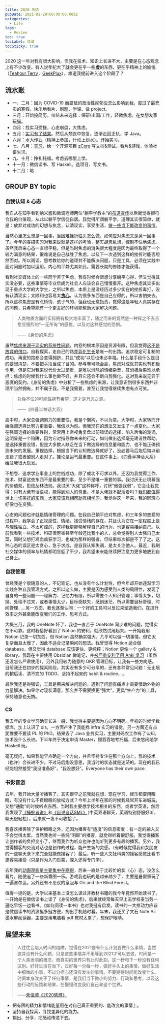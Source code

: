 ```yaml
---
title: 2020 总结
pubDate: 2021-01-20T00:00:00.000Z
categories:
  - Life
tags:
  - Review
toc: true
tocLabel: 目录
tocSticky: true
---
```


2020 这一年对我有很大影响，但我在技术、知识上长进不大，主要是在心态观念上有不少改变。有人说年纪大了就会更在乎一些**虚**的东西，更在乎精神上的愉悦（[Teahour Terry](https://pythonhunter.org/episodes/ep21#t=26:15)，[GeekPlux](https://geekplux.com/2021/01/05/2020-summary#%E4%B9%A6)），难道我提前进入这个阶段了？

## 流水账

- 一、二月：因为 COVID-19 而蔓延的政治性抑郁没怎么影响到我，度过了最充实的寒假。快乐地看片、刷题、学课、做 project。
- 三月：开始投简历，纠结未来选择：保研/出国/工作，轻微焦虑。在女朋友家玩猫。
- 四月：找实习受挫，心态崩盘，大焦虑。
- 五月：[实习有了结果](https://mp.weixin.qq.com/s/kNByfbXyGojkDJjDE9KoVg)。然后从颓丧中恢复，逐渐走回正轨，学 Java。
- 六月：水大作业（精神上参加，行动上划水）。开始实习。
- 七、八月：[实习](https://xxchan.github.io/cs/2020/09/02/intern-at-meituan.html)，给一个开源项目 [zCore](https://github.com/rcore-os/zCore) 写文档&测试，看片&游戏，体验社畜生活。
- 九、十月：挣扎托福。考虑去哪里上学。
- 十一月：微信读书、写 Haskell。选项目、写文书。
- 十二月：略

## GROUP BY topic

### 自我认知 & 心态

我自从在知乎看到纳米酱和微调老师两位”躺平学教主“的[布道宣传](https://zhuanlan.zhihu.com/p/63557371)以后就觉得很符合我的价值观，从此以躺平学信徒自居。我觉得所谓躺平学，道理其实很简单，就是：放弃对成功的幻想与执念，认清现实，享受生活，[做一些当下能改变的事情](https://www.zhihu.com/question/348607535/answer/1662674291)。

当然心里怎么想是一回事，当困难挫折临头怎么做，如何应对焦虑又是另一回事了。今年的春招实习对我来说就是这样的考验，整天胡思乱想，控制不住地焦虑。虽然我后来心态一直很平稳，但是当时焦虑的消失很大程度是因为最终取得了一个较为满意的结果，很难说是自己战胜了焦虑，以及下一次遇到这样的挫折时能否坦然面对。所以阅读、思考教给你的道理并不能解决问题，只是工具，必须在实践中面对问题时加以运用。内心的平静尤其如此，需要长期的修炼才能获得。

看到社交媒体上的一些同学苦于焦虑，我有时候会很想分享躺平心得，但又觉得其实没必要，这些事情等毕业后成为社会人应该会自己慢慢看开。这种焦虑其实多出现于重点大学的大学生，之所以焦虑，本质上是没经历过多少实在的挫折毒打，没有认清现实；太顺利也容易太[**贪心**](https://www.zhihu.com/pin/1333358668575207424)，认为很多东西是自己应得的，所以害怕失去。所以这种焦虑是有点矫情、孩子气的，但我也无意指责，觉得这是年轻人真实存在的问题，只希望能有一个更友好的环境能帮助大家解决问题。

> 人类物质方面的实际拥有极大地丰富了，随之而来的竟然是一种挥之不去且愈显强烈的“一无所有”的感觉，以及对这种感觉的恐惧。
>
>——《身份的焦虑》

虽然[焦虑来源于现实的系统性问题](https://www.zhihu.com/question/438689409/answer/1670248288)，内卷的根本原因是资源有限，但我觉得[这不是放弃的借口](https://www.zhihu.com/question/419027866/answer/1479183758)。自我探索，走自己的路[差异化生长](https://www.zhihu.com/question/439063737/answer/1676885438)是唯一的出路。追求稳定可复制的成功，再宽的路都会变得拥挤，并且“成功”以后也未必幸福。什么是手段什么是目的要想清楚，不要把手段当成了目的。参与卷可能会赢，焦虑对成就其实也有积极作用，但是它对我来说代价太过昂贵，是难以消除的情绪杂音，其消极后果难以承担：焦虑的时候我什么事也做不好，并且它还会不断自我强化。这对我来说无异于恶魔的契约。《身份的焦虑》中分析了一些焦虑的来源，让我意识到很多东西并非理所当然拥有，并不属于我，不是我需要，甚至让我觉得继续焦虑有点可笑。

> 对靠不住的可能性抱有希望，这才是万恶之源。
> 
> ——《四叠半神话大系》

高中时，大家总强调努力的重要性，我是个懒狗，不以为意。大学时，大家转而开始强调选择比努力更重要，我信以为然。但我现在的想法又发生了一点变化。大家在强调选择的重要性时，常常用上帝视角复盘以前错误的选择，陷入后悔的漩涡，这明显是一个陷阱，因为它对指导你未来的行动，如何做出选择毫无建设性帮助。是选择重要没错，但是大多数人缺乏在当下做选择的信息量和能力，也不能正确预测未来的发展。重视选择，根据当下的认知做选择就好了，没必要马后炮后悔以前走错了或者酸别人走对了。推论是运气最重要。在这件事上，《四叠半神话大系》给过我很大启发。

不想卷、追求学业事业上的世俗成功，除了成功不可求以外，还因为我觉得工作、技术、财富这些东西不是最重要的事，至少不是唯一重要的事。我讨厌无止境慕强的价值观，拒绝丛林法则。我讨厌”大佬“这种称呼，讨厌“他强我弱”，它会让我觉得：只有大佬有话语权，能得到别人的尊重，不是大佬就不配活着吗？[我们都值得世上一切美好的东西，大家应该互相帮助互相学习](https://www.zhihu.com/pin/1325790682234527744)。我觉得这一年来，我的同理心好像也在变强。

心态的问题也许就是情绪管理的问题。在我自己躺平应对焦虑，和三年多的恋爱的过程中，我学会了正视感性、情绪。接受情绪的存在，并且认为它在一定程度上是与理性独立、不太可控的，这样我更能够解释自己的行为，也更容易接纳自己。以前我看到一些技术、科研很厉害甚至年龄还比我小的人，总会觉得别人太强自己太菜，同时又想打鸡血疯狂学习，也成为那样的强者。但结果每次都是不了了之。这种心态的误区是太贪心，急于求成，是自我认知失调，是太关注他人。最近，我刷社交媒体的频率与热情都明显低了不少，我希望未来能继续把注意力更多地放到自己身上。

### 自我管理

曾经我是个很随意的人，不记笔记，也从没有什么计划性，但今年却开始逐渐学习实践各种自我管理方式。之所以这么做，主要是因为感受到人类的局限性，发现了自身的一些问题——理解力、记忆力有限，所以需要个人知识管理；事情太多，切换、处理不过来，或者事情太少，目标感缺失，感到迷茫，所以需要目标管理、时间管理……另一方面，我也逐渐认同：一个好的工具可以反过来塑造我们，在提升效率之外甚至能改变我们的工作、思考方式。

大概三月，我的 OneNote 坏了，我也一直苦于 OneNote 同步难的问题，觉得实在不可靠。这时我恰好看到了 Notion 的安利，就欣然试用起来。一开始我用 Notion 记录一切东西，但 Notion 虽然确实强大，几乎可以做一切事情。但它太复杂而且太慢了，因此不适合记录瞬间的想法。我曾觉得 Notion 适合做 database，但又觉得 database 应该更快，更纯粹；Notion 更像一个 gallery & library。我现在主要使用 Obsidian 做笔记，并[被严重安利了用 Anki 复习](http://augmentingcognition.com/ltm.html)（虽然还没怎么严肃使用）。另外我用较为随意的 OKR 管理目标，让我有一些方向感。目前我还在初步的探索阶段，其实没有多少可分享的，还有各种常见问题：无止境的稍后读、清不完的 TODO、坚持不起来的 habit & routine……

最后我还是得强调，工具是用来解决问题的，遇到了问题有痛点才需要借助外物的力量解决。如果你对现状满意，那么并不需要换更“强大”，更具“生产力”的工具，保持随意也无妨。

### CS

我去年的专业学习确实长进一般，我觉得主要是因为方向不明确。年初的时候学数据库，加上认识了 qls，一方面产生了我能找 infra 实习的错觉，另一方面还有点犹豫要不要读 PL 的 PhD。结果去了 Java 业务实习，主要对码农工作有了认知，技术没什么长进。下半年终于决定申请 Master，慢吞吞地考托福，后来悠闲地学 Haskell 玩。

毫无疑问，如果我能早点确定一个方向，并且坚持专注在那个方向上，我的技术（也许）会长进不少。不过马后炮没意思，我当时的状态就是迷茫的。现在的我已经能坦然接受“我没准备好”，“我没想好”。Everyone has their own pace.

### 书影音游

去年，我开始大量听播客了。其实很早之前我就在想，现在学习、娱乐都要用眼睛，有没有什么不费眼睛的放松方式？今年上半年在家的时候我经常开车进城玩，又想“通勤"的时候听点东西。当时我主要想学技术相关的东西，或者学英语，然后我发现了[《捕蛇者说》](https://pythonhunter.org/)和[《自说自话SML》](https://space.bilibili.com/538831508/)（中英双语聊天，英语特别舒服好听，聊天很轻松），后来就一发不可收拾了。

我喜欢播客除了保护眼睛之外，还因为播客有“适度”的信息密度：有一定的输入又不会觉得太累。当然我也听一些纯“闲聊”的播客，就觉得听着很舒服。我觉得播客让创作者的负担变小了，继而我作为听众也许也能听到更多有趣的播客。另外，我觉得播客的交流对话也是创作的过程，能产生新的灵感。（有时候觉得我和女朋友的一些聊天录下来完全就能做播客了）最后，听一些人文社科类的播客感觉比看书更容易接受（只是作为入门启蒙，深入还得专门学）。

去年我的[动画观影量主要集中在寒假](https://mp.weixin.qq.com/s/FCxZ-BV_hIljxuAnTdRcsg)，后来一直处于比较忙的状（心）态，没怎么看片，随便追了一些新番图一乐。游戏我也玩的是越来越少了，主要是暑假重玩了一遍塞尔达。另外还有不思议的皇冠与 Ori and the Blind Forest。

值得一提的是，大学以来基本上没怎么读过非教材书籍的我今年竟然开始读书了。一开始是在微信读书上读了《身份的焦虑》，后来就经常每天早上去学校麦当劳一遍吃早饭一边看书。《如何阅读一本书》也对我挺有启发。读书的一大推动力应该是微信读书的资源挺多挺方便，掏出手机随时看。年末，我还买了文石 Note Air 墨水屏阅读器，主要是用电脑看 pdf 教材太累了，想保护眼睛。

## 展望未来

> 人往往会陷入时间的陷阱，觉得在2021要有什么计划要做什么事情，当然这并没有什么问题，只是这些事情并不用等到2021才可以去做，时间是一个人类发明的概念，而真实的世界只有此时此刻，这一秒和下一秒没有任何区别。好好生活在当下，过好每一分每一秒，做好手头上的事情，做好生活中细微的小事，不过分担心还没有发生的事情。不要期待时间能改变什么，时间本身改变不了任何事情，是我们当下微小的努力、行动和思考，以及这些行动的反馈和结果，在慢慢改变我们自己和这个世界。
>
> ——[朱佳顺《2020感想》](https://zhuanlan.zhihu.com/p/341537007)

- 把有限的精力和情绪能量用在对自己真正重要的、能改变的事情上。
- 坚持自我探索，寻找差异化的能力。
- 输出、分享，把感动传递下去。
